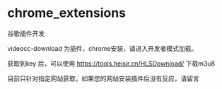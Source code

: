 # chrome_extensions
谷歌插件开发

videocc-download 为插件，chrome安装，请进入开发者模式加载。

获取到key 后，可以使用  https://tools.heisir.cn/HLSDownload/ 下载m3u8

目前只针对指定网站获取，如果您的网站安装插件后没有反应，请留言